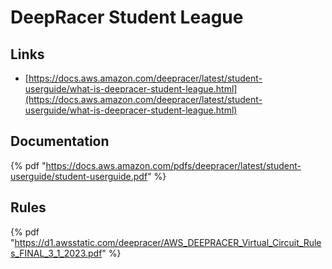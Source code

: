 # DeepRacer Student League


## Links

 * [https://docs.aws.amazon.com/deepracer/latest/student-userguide/what-is-deepracer-student-league.html](https://docs.aws.amazon.com/deepracer/latest/student-userguide/what-is-deepracer-student-league.html)


## Documentation

 {% pdf "https://docs.aws.amazon.com/pdfs/deepracer/latest/student-userguide/student-userguide.pdf" %}

## Rules

 {% pdf "https://d1.awsstatic.com/deepracer/AWS_DEEPRACER_Virtual_Circuit_Rules_FINAL_3_1_2023.pdf" %}


